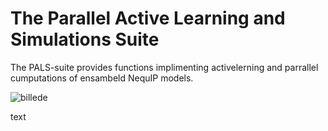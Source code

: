 
# The Parallel Active Learning and Simulations Suite

The PALS-suite provides functions implimenting activelerning and parrallel cumputations of ensambeld NequIP models.

![billede](https://user-images.githubusercontent.com/121713591/236923707-61af8e59-989b-4684-99cd-8ce71c6029f8.png)


text
